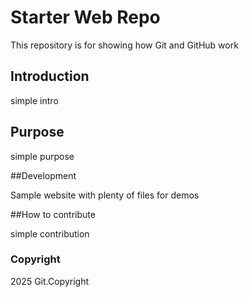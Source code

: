# Starter Web Repo

This repository is for showing how Git and GitHub work


## Introduction

simple intro

## Purpose
simple purpose

##Development

Sample website with plenty of files for demos

##How to contribute

simple contribution

### Copyright

2025 Git.Copyright